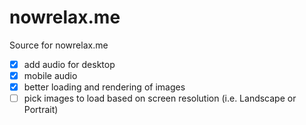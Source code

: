 nowrelax.me
===========

Source for nowrelax.me

- [x] add audio for desktop
- [x] mobile audio
- [x] better loading and rendering of images
- [ ] pick images to load based on screen resolution (i.e. Landscape or Portrait)
